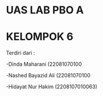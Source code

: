 # UAS LAB PBO A

# KELOMPOK 6

Terdiri dari : 

-Dinda Maharani     (22081070100

-Nashed Bayazid Ali (22081070100

-Hidayat Nur Hakim  (2208107010063)

